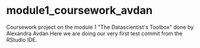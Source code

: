 # module1_coursework_avdan
Coursework project on the module 1 "The Datascientist's Toolbox" done by Alexandra Avdan
Here we are doing our very first test commit from the RStudio IDE.
